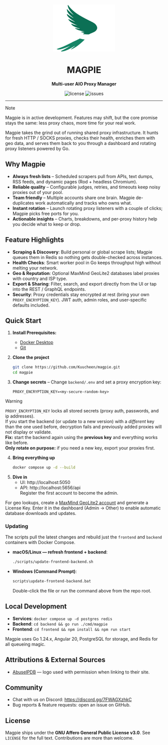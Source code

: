 <div align="center">
  <img src="frontend/src/assets/logo/magpie-light.png" alt="Magpie logo" height="150">
  <h1>MAGPIE</h1>
  <p><strong>Multi-user AIO Proxy Manager</strong></p>
</div>

<div align="center">
  <img src="https://img.shields.io/github/license/Kuucheen/magpie.svg" alt="license">
  <img src="https://img.shields.io/github/issues/Kuucheen/magpie.svg" alt="issues">

[//]: # (  <img src="https://img.shields.io/github/stars/Kuucheen/magpie.svg?style=social" alt="stars">)
</div>

---

> [!NOTE]
> Magpie is in active development. Features may shift, but the core promise stays the same: less proxy chaos, more time for your real work.

Magpie takes the grind out of running shared proxy infrastructure. It hunts for fresh HTTP / SOCKS proxies, checks their health, enriches them with geo data, and serves them back to you through a dashboard and rotating proxy listeners powered by Go.

## Why Magpie
- **Always fresh lists** – Scheduled scrapers pull from APIs, text dumps, RSS feeds, and dynamic pages (Rod + headless Chromium).
- **Reliable quality** – Configurable judges, retries, and timeouts keep noisy proxies out of your pool.
- **Team friendly** – Multiple accounts share one brain. Magpie de-duplicates work automatically and tracks who owns what.
- **Instant rotation** – Launch rotating proxy listeners with a couple of clicks; Magpie picks free ports for you.
- **Actionable insights** – Charts, breakdowns, and per-proxy history help you decide what to keep or drop.

## Feature Highlights
- **Scraping & Discovery**: Build personal or global scrape lists; Magpie queues them in Redis so nothing gets double-checked across instances.
- **Health Checks**: Smart worker pool in Go keeps throughput high without melting your network.
- **Geo & Reputation**: Optional MaxMind GeoLite2 databases label proxies with country and ISP type.
- **Export & Sharing**: Filter, search, and export directly from the UI or tap into the REST / GraphQL endpoints.
- **Security**: Proxy credentials stay encrypted at rest (bring your own `PROXY_ENCRYPTION_KEY`). JWT auth, admin roles, and user-specific defaults included.

## Quick Start

1. **Install Prerequisites:**
    - [Docker Desktop](https://www.docker.com/)
    - [Git](https://git-scm.com/downloads)

2. **Clone the project**
   ```bash
   git clone https://github.com/Kuucheen/magpie.git
   cd magpie
   ```
3. **Change secrets** – Change `backend/.env` and set a proxy encryption key:
   ```env
   PROXY_ENCRYPTION_KEY=<my-secure-random-key>
   ```

> [!WARNING]
> `PROXY_ENCRYPTION_KEY` locks all stored secrets (proxy auth, passwords, and ip addresses).  
> If you start the backend (or update to a new version) with a *different* key than the one used before, decryption fails and previously added proxies will not display or validate.  
> **Fix:** start the backend again using the **previous key** and everything works like before.  
> **Only rotate on purpose:** if you need a new key, export your proxies first.

4. **Bring everything up**
   ```bash
   docker compose up -d --build
   ```
5. **Dive in**
    - UI: http://localhost:5050
    - API: http://localhost:5656/api  
      Register the first account to become the admin.

For geo lookups, create a [MaxMind GeoLite2 account](https://dev.maxmind.com/geoip/geolite2-free-geolocation-data) and generate a License Key. Enter it in the dashboard (Admin → Other) to enable automatic database downloads and updates.


### Updating
The scripts pull the latest changes and rebuild just the `frontend` and `backend` containers with Docker Compose.

- **macOS/Linux — refresh frontend + backend**:
  ```bash
  ./scripts/update-frontend-backend.sh
  ```
- **Windows (Command Prompt)**:
  ```bash
  scripts\update-frontend-backend.bat
  ```
  Double-click the file or run the command above from the repo root.

## Local Development
- **Services**: `docker compose up -d postgres redis`
- **Backend**: `cd backend && go run ./cmd/magpie`
- **Frontend**: `cd frontend && npm install && npm run start`

Magpie uses Go 1.24.x, Angular 20, PostgreSQL for storage, and Redis for all queueing magic.

## Attributions & External Sources
- [AbuseIPDB](https://www.abuseipdb.com/) — logo used with permission when linking to their site.

## Community
- Chat with us on Discord: https://discord.gg/7FWAGXzhkC
- Bug reports & feature requests: open an issue on GitHub.

## License
Magpie ships under the **GNU Affero General Public License v3.0**. See `LICENSE` for the full text. Contributions are more than welcome.
